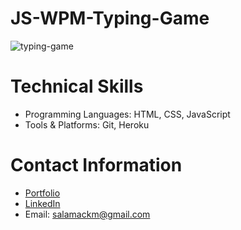 # JS-WPM-Typing-Game

![typing-game](https://user-images.githubusercontent.com/80779177/167317345-1c3411d9-5216-4d1c-b393-e62edfeaea70.png)

# Technical Skills

* Programming Languages: HTML, CSS, JavaScript
* Tools & Platforms: Git, Heroku


# Contact Information

* [Portfolio](https://matthewsalamack.com/)
* [LinkedIn](https://www.linkedin.com/in/matthew-salamack-65983620b/)
* Email: salamackm@gmail.com
